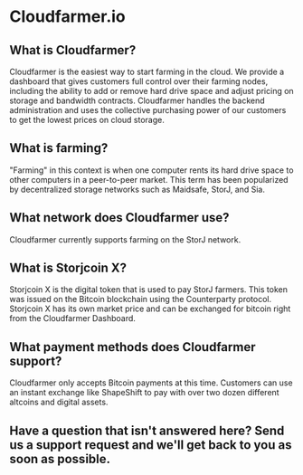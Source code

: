 # Cloudfarmer.io

## What is Cloudfarmer?
Cloudfarmer is the easiest way to start farming in the cloud. We provide a dashboard that gives customers full control over their farming nodes, including the ability to add or remove hard drive space and adjust pricing on storage and bandwidth contracts. Cloudfarmer handles the backend administration and uses the collective purchasing power of our customers to get the lowest prices on cloud storage.

## What is farming?
"Farming" in this context is when one computer rents its hard drive space to other computers in a peer-to-peer market. This term has been popularized by decentralized storage networks such as Maidsafe, StorJ, and Sia.

## What network does Cloudfarmer use?
Cloudfarmer currently supports farming on the StorJ network.

## What is Storjcoin X?
Storjcoin X is the digital token that is used to pay StorJ farmers. This token was issued on the Bitcoin blockchain using the Counterparty protocol. Storjcoin X has its own market price and can be exchanged for bitcoin right from the Cloudfarmer Dashboard.

## What payment methods does Cloudfarmer support?
Cloudfarmer only accepts Bitcoin payments at this time. Customers can use an instant exchange like ShapeShift to pay with over two dozen different altcoins and digital assets.

## Have a question that isn't answered here? Send us a support request and we'll get back to you as soon as possible.
